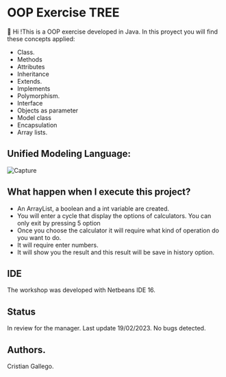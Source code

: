 # OOP Exercise TREE
👋 Hi !This is a OOP exercise developed in Java. In this proyect you will find these concepts applied:

- Class.
- Methods
- Attributes
- Inheritance
- Extends.
- Implements
- Polymorphism.
- Interface
- Objects as parameter
- Model class
- Encapsulation
- Array lists.

## Unified Modeling Language: 

![Capture](https://user-images.githubusercontent.com/crisgahur/OOPExerciseTree/dev/OOPExercise.png)

## What happen when I execute this project?
- An ArrayList, a boolean and a int variable are created.
- You will enter a cycle that display the options of calculators. You can only exit by pressing 5 option
- Once you choose the calculator it will require what kind of operation do you want to do.
- It will require enter numbers.
- It will show you the result and this result will be save in history option.

## IDE
The workshop was developed with Netbeans IDE 16.

## Status 
In review for the manager. Last update 19/02/2023. No bugs detected.

## Authors.
Cristian Gallego.